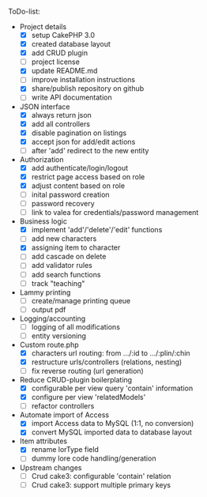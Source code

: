 ToDo-list:
 - Project details
   - [x] setup CakePHP 3.0
   - [x] created database layout
   - [x] add CRUD plugin
   - [ ] project license
   - [x] update README.md
   - [ ] improve installation instructions
   - [x] share/publish repository on github
   - [ ] write API documentation
 - JSON interface
   - [x] always return json
   - [x] add all controllers
   - [x] disable pagination on listings
   - [x] accept json for add/edit actions
   - [ ] after 'add' redirect to the new entity
 - Authorization
   - [x] add authenticate/login/logout
   - [x] restrict page access based on role
   - [x] adjust content based on role
   - [ ] inital password creation
   - [ ] password recovery
   - [ ] link to valea for credentials/password management
 - Business logic
   - [x] implement 'add'/'delete'/'edit' functions
   - [ ] add new characters
   - [x] assigning item to character
   - [ ] add cascade on delete
   - [ ] add validator rules
   - [ ] add search functions
   - [ ] track "teaching"
 - Lammy printing
   - [ ] create/manage printing queue
   - [ ] output pdf
 - Logging/accounting
   - [ ] logging of all modifications
   - [ ] entity versioning
 - Custom route.php
   - [x] characters url routing: from .../:id to .../:plin/:chin
   - [x] restructure urls/controllers (relations, nesting)
   - [ ] fix reverse routing (url generation)
 - Reduce CRUD-plugin boilerplating
   - [x] configurable per view query 'contain' information
   - [x] configure per view 'relatedModels'
   - [ ] refactor controllers
 - Automate import of Access
   - [x] import Access data to MySQL (1:1, no conversion)
   - [x] convert MySQL imported data to database layout
 - Item attributes
   - [x] rename lorType field
   - [ ] dummy lore code handling/generation
 - Upstream changes
   - [ ] Crud cake3: configurable 'contain' relation
   - [ ] Crud cake3: support multiple primary keys
